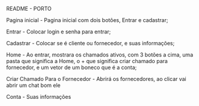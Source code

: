 README - PORTO

Pagina inicial - Pagina inicial com dois botões, Entrar e cadastrar;

Entrar - Colocar login e senha para entrar;

Cadastrar - Colocar se é cliente ou fornecedor, e suas informações;

Home - Ao entrar, mostrara os chamados ativos, com 3 botões a cima, uma pasta que significa a Home, o + que significa criar chamado para fornecedor, e um vetor de um boneco que é a conta;

Criar Chamado Para o Fornecedor - Abrirá os fornecedores, ao clicar vai abrir um chat bom ele

Conta - Suas informações